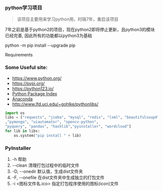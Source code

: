### python学习项目
> 该项目主要用来学习python用，时隔7年，重启该项目

7年之前是基于python2的项目，现在python2即将停止更新，且python3的模块已经完善, 因此所有的功能都以python3为基础

python -m pip install --upgrade pip

Requirements

### Some Useful site:
- https://www.python.org/
- https://pypi.org/
- https://python123.io/
- [Python Package Index](https://pypi.org)
- [Anaconda](https://www.continuum.io)
- http://www.lfd.uci.edu/~gohlke/pythonlibs/

```python
import os
libs = ["requests", "jieba", "mysql", "redis", "lxml", "beautifulsoup4"
,"pymongo", "uiautomator", "opencv-python", 
"pyquery", "pandas", "hashlib","pyinstaller", "wordcloud"]
for lib in libs:
    os.system("pip install " + lib)
```

### PyInstaller 
1. -h 帮助
2. --clean 清理打包过程中的临时文件
3. -D, --onedir 默认值，生成dist文件夹
4. -F, --onefile 在dist文件夹中生成独立的打包文件
5. -i <图标文件名.ico> 指定打包程序使用的图标(icon)文件



